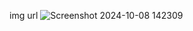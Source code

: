 img url ![Screenshot 2024-10-08 142309](https://github.com/user-attachments/assets/519afa71-0582-4228-b5c5-d7db8199cfb0)

